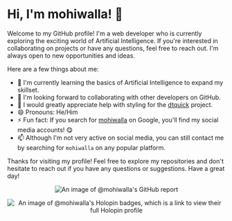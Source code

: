 # Hi, I'm mohiwalla! 👋

Welcome to my GitHub profile! I'm a web developer who is currently exploring the exciting world of Artificial Intelligence. If you're interested in collaborating on projects or have any questions, feel free to reach out. I'm always open to new opportunities and ideas.

Here are a few things about me:

- 🌱 I'm currently learning the basics of Artificial Intelligence to expand my skillset.
- 👀 I'm looking forward to collaborating with other developers on GitHub.
- 🤩 I would greatly appreciate help with styling for the [dtquick](https://github.com/mohiwalla/dtquick) project.
- 😄 Pronouns: He/Him
- ⚡ Fun fact: If you search for [mohiwalla](https://www.google.com/search?sca_esv=571655468&sxsrf=AM9HkKlNB2HCuvAWnp5YpQNwAx8Q3gJtwg%3A1696738876874&q=mohiwalla&stick=H4sIAAAAAAAAAONgU1I1qLBINE42N7RMNbQwsDAxNkmyMqhISTMwMDQzSTZKS7UwsTC1XMTKmZufkVmemJOTCADrs8nANQAAAA&mat=CQtGwOnL5zu9&ved=2ahUKEwjUhaHwzOWBAxUmwzgGHbcnCJ8QrMcEegQICBAH#ip=1) on Google, you'll find my social media accounts! 😋
- 📫 Although I'm not very active on social media, you can still contact me by searching for `mohiwalla` on any popular platform.

Thanks for visiting my profile! Feel free to explore my repositories and don't hesitate to reach out if you have any questions or suggestions. Have a great day!

<p align="center">
  <img alt="An image of @mohiwalla's GitHub report" src="https://github-readme-stats.vercel.app/api/?username=mohiwalla&theme=dark&show_icons=true&hide_border=true&layout=compact" />
</p>
<p align="center">
  <img alt="An image of @mohiwalla's Holopin badges, which is a link to view their full Holopin profile" src="https://boards.holopin.io/mohiwalla" />
</p>
